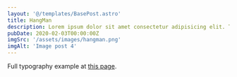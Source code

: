 ```yaml
---
layout: '@/templates/BasePost.astro'
title: HangMan
description: Lorem ipsum dolor sit amet consectetur adipisicing elit. Tenetur vero esse non molestias eos excepturi.
pubDate: 2020-02-03T00:00:00Z
imgSrc: '/assets/images/hangman.png'
imgAlt: 'Image post 4'
---
```


Full typography example at [this page](../sixth-post/).
